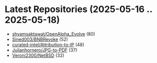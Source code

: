 # Latest Repositories (2025-05-16 .. 2025-05-18)

- [shyamsaktawat/OpenAlpha_Evolve](https://github.com/shyamsaktawat/OpenAlpha_Evolve) (80)
- [Sined003/BNBRevoke](https://github.com/Sined003/BNBRevoke) (52)
- [curated-intel/Attribution-to-IP](https://github.com/curated-intel/Attribution-to-IP) (48)
- [Julianhornero/JPG-to-PDF](https://github.com/Julianhornero/JPG-to-PDF) (37)
- [Veroni2300/NetBSD](https://github.com/Veroni2300/NetBSD) (32)
